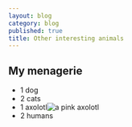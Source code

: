 ```yaml
---
layout: blog
category: blog
published: true
title: Other interesting animals
---
```

## My menagerie

- 1 dog
- 2 cats
- 1 axolotl![a pink axolotl]({{site.baseurl}}/media/janeway.jpg)
- 2 humans


